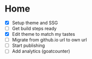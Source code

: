 # Home
- [X] Setup theme and SSG
- [ ] Get build steps ready
- [X] Edit theme to match my tastes
- [ ] Migrate from github.io url to own url
- [ ] Start publishing
- [ ] Add analytics (goatcounter)